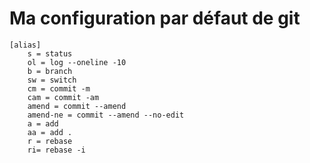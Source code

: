 # Ma configuration par défaut de git

```
[alias]
	s = status
	ol = log --oneline -10
	b = branch
	sw = switch
	cm = commit -m
	cam = commit -am
	amend = commit --amend
	amend-ne = commit --amend --no-edit
	a = add
	aa = add .
    r = rebase
	ri= rebase -i
```